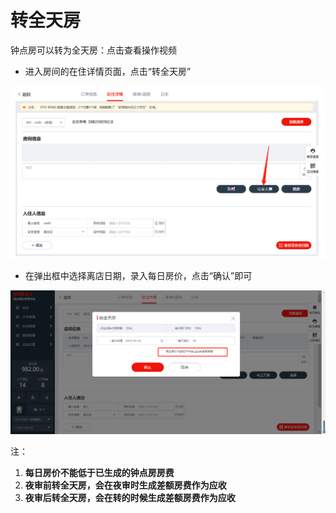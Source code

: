 # 转全天房

钟点房可以转为全天房：点击查看操作视频

* 进入房间的在住详情页面，点击“转全天房”

![](../../../.gitbook/assets/image%20%28249%29.png)

* 在弹出框中选择离店日期，录入每日房价，点击“确认”即可

![](../../../.gitbook/assets/image%20%28108%29.png)

注：

1. **每日房价不能低于已生成的钟点房房费**
2. **夜审前转全天房，会在夜审时生成差额房费作为应收**
3. **夜审后转全天房，会在转的时候生成差额房费作为应收**

